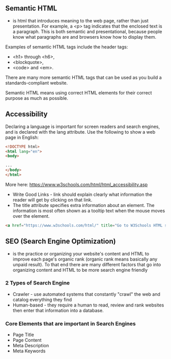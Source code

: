 ## Semantic HTML
- is html that introduces meaning to the web page, rather than just presentation.
For example, a \<p> tag indicates that the enclosed text is a paragraph.
This is both semantic and presentational, because people know what paragraphs
are and browsers know how to display them.

Examples of semantic HTML tags include the header tags:
- \<h1> through \<h6>,
- \<blockquote>,
- \<code> and \<em>.

There are many more semantic HTML tags that can be used as you build a standards-compliant website.

Semantic HTML means using correct HTML elements for their correct purpose as much as possible.

## Accessibility
Declaring a language is important for screen readers and search engines, and is declared with the lang attribute. Use the following to show a web page in English:
```html
<!DOCTYPE html>
<html lang="en">
<body>

...
</body>
</html>
```
More here: https://www.w3schools.com/html/html_accessibility.asp

- Write Good Links - link should explain clearly what information the reader will get by clicking on that link.
- The title attribute specifies extra information about an element. The information is most often shown as a tooltip text when the mouse moves over the element.
```html
<a href="https://www.w3schools.com/html/" title="Go to W3Schools HTML section">Visit our HTML Tutorial</a>
```

## SEO (Search Engine Optimization)
- is the practice or organizing your website's content and HTML to improve each page's organic rank (organic rank means basically any unpaid result). To that end there are many different factors that go into organizing content and HTML to be more search engine friendly

### 2 Types of Search Engine
- Crawler - use automated systems that constantly "crawl" the web and catalog everything they find
- Human-based - they require a human to read, review and rank websites then enter that information into a database.

### Core Elements that are important in Search Engines
- Page Title
- Page Content
- Meta Description
- Meta Keywords

